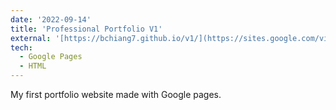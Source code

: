 ```yaml
---
date: '2022-09-14'
title: 'Professional Portfolio V1'
external: '[https://bchiang7.github.io/v1/](https://sites.google.com/view/brittneyleighb/home)'
tech:
  - Google Pages
  - HTML
---
```


My first portfolio website made with Google pages. 
